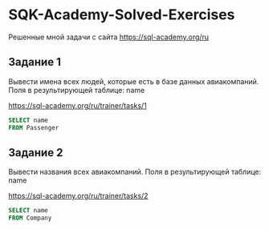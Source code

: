 # SQK-Academy-Solved-Exercises

Решенные мной задачи с сайта https://sql-academy.org/ru

## Задание 1
Вывести имена всех людей, которые есть в базе данных авиакомпаний. Поля в результирующей таблице: name

https://sql-academy.org/ru/trainer/tasks/1

```sql
SELECT name
FROM Passenger
```

## Задание 2
Вывести названия всеx авиакомпаний. Поля в результирующей таблице: name

https://sql-academy.org/ru/trainer/tasks/2

```sql
SELECT name
FROM Company
```

